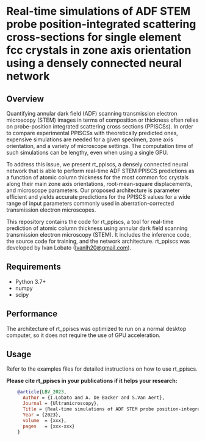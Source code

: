 # Real-time simulations of ADF STEM probe position-integrated scattering cross-sections for single element fcc crystals in zone axis orientation using a densely connected neural network

## Overview
Quantifying annular dark field (ADF) scanning transmission electron microscopy (STEM) images in terms of composition or thickness often relies on probe-position integrated scattering cross sections (PPISCSs). In order to compare experimental PPISCSs with theoretically predicted ones, expensive simulations are needed for a given specimen, zone axis orientation, and a variety of microscope settings. The computation time of such simulations can be lengthy, even when using a single GPU.

To address this issue, we present rt_ppiscs, a densely connected neural network that is able to perform real-time ADF STEM PPISCS predictions as a function of atomic column thickness for the most common fcc crystals along their main zone axis orientations, root-mean-square displacements, and microscope parameters. Our proposed architecture is parameter efficient and yields accurate predictions for the PPISCS values for a wide range of input parameters commonly used in aberration-corrected transmission electron microscopes.

This repository contains the code for rt_ppiscs, a tool for real-time prediction of atomic column thickness using annular dark field scanning transmission electron microscopy (STEM). It includes the inference code, the source code for training, and the network architecture. rt_ppiscs was developed by Ivan Lobato (Ivanlh20@gmail.com).

## Requirements
- Python 3.7+
- numpy
- scipy

## Performance
The architecture of rt_ppiscs was optimized to run on a normal desktop computer, so it does not require the use of GPU acceleration.

## Usage
Refer to the examples files for detailed instructions on how to use rt_ppiscs.

**Please cite rt_ppiscs in your publications if it helps your research:**
```bibtex
    @article{LBV_2023,
      Author = {I.Lobato and A. De Backer and S.Van Aert},
      Journal = {Ultramicroscopy},
      Title = {Real-time simulations of ADF STEM probe position-integrated scattering cross-sections for single element fcc crystals in zone axis orientation using a densely connected neural network},
      Year = {2023},
  	  volume  = {xxx},
      pages   = {xxx-xxx}
    }